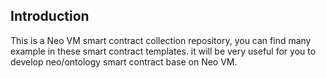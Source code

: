 ## Introduction
This is a Neo VM smart contract collection repository, you can find many example in these smart contract templates. it will be very useful for you to develop neo/ontology smart contract base on Neo VM.  

